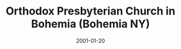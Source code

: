 ---
date: &id001 2001-01-20
end_date: null
location:
  address: 906 Church Street
  city: Bohemia
  state: NY
minister:
- end: 2001-01-01
  name: Meindert Ploegman
  start: 1999-01-01
  type: Organizing Pastor
- end: null
  name: Meindert Ploegman
  start: 2001-01-01
  type: Pastor
ministers:
- Meindert Ploegman
- Meindert Ploegman
name: Orthodox Presbyterian Church in Bohemia
names:
- end: 2001-01-20
  name: Faith Orthodox Presbyterian Mission
  start: 1998-01-10
- end: null
  name: Orthodox Presbyterian Church in Bohemia
  start: 2001-01-20
origination_date: *id001
raw_data: 'NY Bohemia

  Faith Orthodox Presbyterian Mission  (January 10, 1998-January 20, 2001)

  Orthodox Presbyterian Church in Bohemia  (January 20, 2001- )

  906 Church Street

  Org. Pastor: Meindert Ploegman, 1999-2001

  Pastor: Meindert Ploegman, 2001

  '
received_from: null
states:
- NY
status:
  active: true
  end_date: null
  reason: null
  received_from: null
  withdrawal_to: null
title: Orthodox Presbyterian Church in Bohemia (Bohemia NY)
year_established:
- 2001

---
